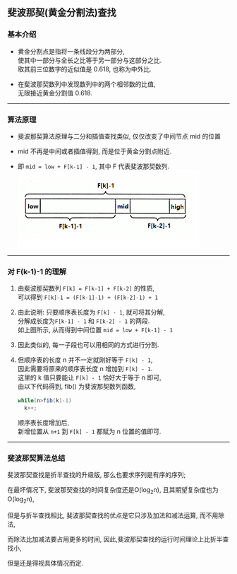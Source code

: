 

## 斐波那契(黄金分割法)查找

### 基本介绍
- 黄金分割点是指将一条线段分为两部分,  
  使其中一部分与全长之比等于另一部分与这部分之比.  
  取其前三位数字的近似值是 0.618, 也称为中外比.

- 在斐波那契数列中发现数列中的两个相邻数的比值,  
  无限接近黄金分割值 0.618.

****
### 算法原理
- 斐波那契算法原理与二分和插值查找类似, 仅仅改变了中间节点 mid 的位置

- mid 不再是中间或者插值得到, 而是位于黄金分割点附近.  

- 即 `mid = low + F[k-1] - 1`, 其中 F 代表斐波那契数列.  
  ![斐波那契](../99.images/2020-06-01-10-31-44.png)

****
### 对 F(k-1)-1 的理解
1. 由斐波那契数列 `F[k] = F[k-1] + F[k-2]` 的性质,  
   可以得到 `F[k]-1 = (F[k-1]-1) + (F[k-2]-1) + 1`  

2. 由此说明: 只要顺序表长度为 `F[k] - 1`, 就可将其分解,  
   分解成长度为`F[k-1] - 1` 和 `F[k-2] - 1` 的两段.  
   如上图所示, 从而得到中间位置 `mid = low + F[k-1] - 1`

3. 因此类似的, 每一子段也可以用相同的方式进行分割.

4. 但顺序表的长度 n 并不一定就刚好等于 `F[k] - 1`,  
   因此需要将原来的顺序表长度 n 增加到 `F[k] - 1`.  
   这里的 k 值只要能让 `F[k] - 1` 恰好大于等于 n 即可,  
   由以下代码得到, fib() 为斐波那契数列函数,   
   ```java
   while(n>fib(k)-1)
     k++;
   ```
   顺序表长度增加后,  
   新增位置从 `n+1` 到 `F[k] - 1` 都赋为 n 位置的值即可.
   
****   
### 斐波那契算法总结
斐波那契查找是折半查找的升级版, 那么也要求序列是有序的序列;

在最坏情况下, 斐波那契查找的时间复杂度还是O(log<sub>2</sub>n), 且其期望复杂度也为O(log<sub>2</sub>n),

但是与折半查找相比, 斐波那契查找的优点是它只涉及加法和减法运算, 而不用除法,

而除法比加减法要占用更多的时间, 因此,斐波那契查找的运行时间理论上比折半查找小,

但是还是得视具体情况而定.